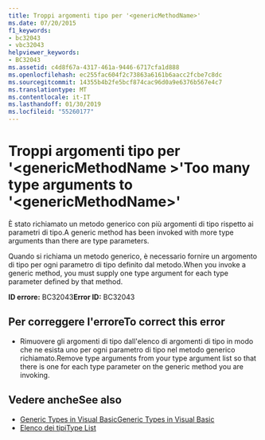 ```yaml
---
title: Troppi argomenti tipo per '<genericMethodName>'
ms.date: 07/20/2015
f1_keywords:
- bc32043
- vbc32043
helpviewer_keywords:
- BC32043
ms.assetid: c4d8f67a-4317-461a-9446-6717cfa1d888
ms.openlocfilehash: ec255fac604f2c73863a6161b6aacc2fcbe7c8dc
ms.sourcegitcommit: 14355b4b2fe5bcf874cac96d0a9e6376b567e4c7
ms.translationtype: MT
ms.contentlocale: it-IT
ms.lasthandoff: 01/30/2019
ms.locfileid: "55260177"
---
```

# <a name="too-many-type-arguments-to-genericmethodname"></a><span data-ttu-id="fdd4f-102">Troppi argomenti tipo per '\<genericMethodName >'</span><span class="sxs-lookup"><span data-stu-id="fdd4f-102">Too many type arguments to '\<genericMethodName>'</span></span>
<span data-ttu-id="fdd4f-103">È stato richiamato un metodo generico con più argomenti di tipo rispetto ai parametri di tipo.</span><span class="sxs-lookup"><span data-stu-id="fdd4f-103">A generic method has been invoked with more type arguments than there are type parameters.</span></span>  
  
 <span data-ttu-id="fdd4f-104">Quando si richiama un metodo generico, è necessario fornire un argomento di tipo per ogni parametro di tipo definito dal metodo.</span><span class="sxs-lookup"><span data-stu-id="fdd4f-104">When you invoke a generic method, you must supply one type argument for each type parameter defined by that method.</span></span>  
  
 <span data-ttu-id="fdd4f-105">**ID errore:** BC32043</span><span class="sxs-lookup"><span data-stu-id="fdd4f-105">**Error ID:** BC32043</span></span>  
  
## <a name="to-correct-this-error"></a><span data-ttu-id="fdd4f-106">Per correggere l'errore</span><span class="sxs-lookup"><span data-stu-id="fdd4f-106">To correct this error</span></span>  
  
-   <span data-ttu-id="fdd4f-107">Rimuovere gli argomenti di tipo dall'elenco di argomenti di tipo in modo che ne esista uno per ogni parametro di tipo nel metodo generico richiamato.</span><span class="sxs-lookup"><span data-stu-id="fdd4f-107">Remove type arguments from your type argument list so that there is one for each type parameter on the generic method you are invoking.</span></span>  
  
## <a name="see-also"></a><span data-ttu-id="fdd4f-108">Vedere anche</span><span class="sxs-lookup"><span data-stu-id="fdd4f-108">See also</span></span>
- [<span data-ttu-id="fdd4f-109">Generic Types in Visual Basic</span><span class="sxs-lookup"><span data-stu-id="fdd4f-109">Generic Types in Visual Basic</span></span>](../../visual-basic/programming-guide/language-features/data-types/generic-types.md)
- [<span data-ttu-id="fdd4f-110">Elenco dei tipi</span><span class="sxs-lookup"><span data-stu-id="fdd4f-110">Type List</span></span>](../../visual-basic/language-reference/statements/type-list.md)

